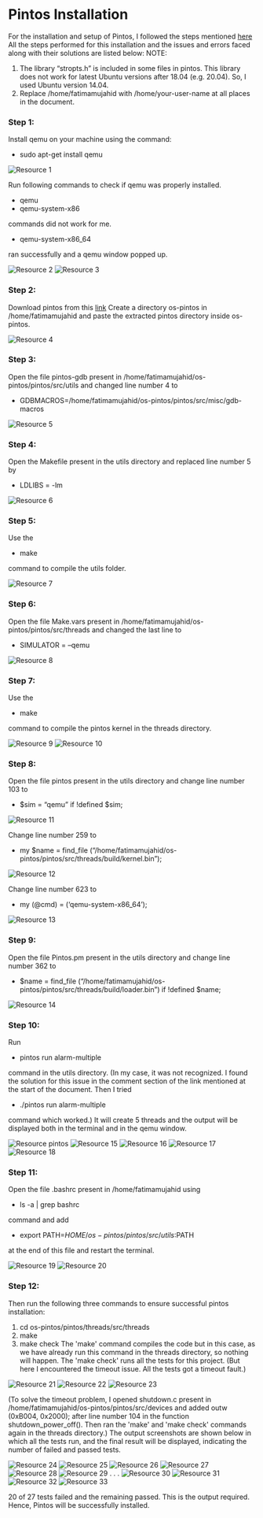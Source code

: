 # Pintos Installation
For the installation and setup of Pintos, I followed the steps mentioned [here](https://tssurya.wordpress.com/2014/08/16/installing-pintos-on-your-machine/)
All the steps performed for this installation and the issues and errors faced along with their solutions are listed below:
NOTE: 
1. The library “stropts.h” is included in some files in pintos. This library does not work for latest Ubuntu versions after 18.04 (e.g. 20.04). So, I used Ubuntu version 14.04.
2. Replace /home/fatimamujahid with /home/your-user-name at all places in the document.

### Step 1: 
Install qemu on your machine using the command: 
* sudo apt-get install qemu

![Resource 1](https://github.com/Fatima-Mujahid/pintos-installation/blob/main/Resources/1.png)

Run following commands to check if qemu was properly installed. 
* qemu
* qemu-system-x86 

commands did not work for me. 
* qemu-system-x86_64 

ran successfully and a qemu window popped up.

![Resource 2](https://github.com/Fatima-Mujahid/pintos-installation/blob/main/Resources/2.png)
![Resource 3](https://github.com/Fatima-Mujahid/pintos-installation/blob/main/Resources/3.png)

### Step 2: 
Download pintos from this [link](http://web.stanford.edu/class/cs140/projects/pintos/pintos.tar.gz)
Create a directory os-pintos in /home/fatimamujahid and paste the extracted pintos directory inside os-pintos.

![Resource 4](https://github.com/Fatima-Mujahid/pintos-installation/blob/main/Resources/4.png)

### Step 3: 
Open the file pintos-gdb present in /home/fatimamujahid/os-pintos/pintos/src/utils and changed line number 4 to 
* GDBMACROS=/home/fatimamujahid/os-pintos/pintos/src/misc/gdb-macros

![Resource 5](https://github.com/Fatima-Mujahid/pintos-installation/blob/main/Resources/5.png)

### Step 4: 
Open the Makefile present in the utils directory and replaced line number 5 by 
* LDLIBS = -lm

![Resource 6](https://github.com/Fatima-Mujahid/pintos-installation/blob/main/Resources/6.png)

### Step 5: 
Use the 
* make 

command to compile the utils folder.

![Resource 7](https://github.com/Fatima-Mujahid/pintos-installation/blob/main/Resources/7.png)

### Step 6: 
Open the file Make.vars present in /home/fatimamujahid/os-pintos/pintos/src/threads and changed the last line to 
* SIMULATOR = –qemu

![Resource 8](https://github.com/Fatima-Mujahid/pintos-installation/blob/main/Resources/8.png)

### Step 7: 
Use the 
* make 

command to compile the pintos kernel in the threads directory.

![Resource 9](https://github.com/Fatima-Mujahid/pintos-installation/blob/main/Resources/9.png)
![Resource 10](https://github.com/Fatima-Mujahid/pintos-installation/blob/main/Resources/10.png)

### Step 8: 
Open the file pintos present in the utils directory and change line number 103 to 
* $sim = “qemu” if !defined $sim;

![Resource 11](https://github.com/Fatima-Mujahid/pintos-installation/blob/main/Resources/11.png)

Change line number 259 to 
* my $name = find_file (“/home/fatimamujahid/os-pintos/pintos/src/threads/build/kernel.bin”);

![Resource 12](https://github.com/Fatima-Mujahid/pintos-installation/blob/main/Resources/12.png)

Change line number 623 to 
* my (@cmd) = (‘qemu-system-x86_64’);

![Resource 13](https://github.com/Fatima-Mujahid/pintos-installation/blob/main/Resources/13.png)

### Step 9: 
Open the file Pintos.pm present in the utils directory and change line number 362 to  
* $name = find_file (“/home/fatimamujahid/os-pintos/pintos/src/threads/build/loader.bin”) if !defined $name;

![Resource 14](https://github.com/Fatima-Mujahid/pintos-installation/blob/main/Resources/14.png)

### Step 10: 
Run 
* pintos run alarm-multiple

command in the utils directory. (In my case, it was not recognized. I found the solution for this issue in the comment section of the link mentioned at the start of the document. Then I tried 
* ./pintos run alarm-multiple 

command which worked.) 
It will create 5 threads and the output will be displayed both in the terminal and in the qemu window.

![Resource pintos](https://github.com/Fatima-Mujahid/pintos-installation/blob/main/Resources/pintos.png)
![Resource 15](https://github.com/Fatima-Mujahid/pintos-installation/blob/main/Resources/15.png)
![Resource 16](https://github.com/Fatima-Mujahid/pintos-installation/blob/main/Resources/16.png)
![Resource 17](https://github.com/Fatima-Mujahid/pintos-installation/blob/main/Resources/17.png)
![Resource 18](https://github.com/Fatima-Mujahid/pintos-installation/blob/main/Resources/18.png)

### Step 11: 
Open the file .bashrc present in /home/fatimamujahid using 
* ls -a | grep bashrc 

command and add 
* export PATH=$HOME/os-pintos/pintos/src/utils:$PATH 

at the end of this file and restart the terminal.

![Resource 19](https://github.com/Fatima-Mujahid/pintos-installation/blob/main/Resources/19.png)
![Resource 20](https://github.com/Fatima-Mujahid/pintos-installation/blob/main/Resources/20.png)

### Step 12: 
Then run the following three commands to ensure successful pintos installation:
1. cd os-pintos/pintos/threads/src/threads
2. make
3. make check
The 'make' command compiles the code but in this case, as we have already run this command in the threads directory, so nothing will happen. The 'make check' runs all the tests for this project. (But here I encountered the timeout issue. All the tests got a timeout fault.) 

![Resource 21](https://github.com/Fatima-Mujahid/pintos-installation/blob/main/Resources/21.png)
![Resource 22](https://github.com/Fatima-Mujahid/pintos-installation/blob/main/Resources/22.png)
![Resource 23](https://github.com/Fatima-Mujahid/pintos-installation/blob/main/Resources/23.png)

(To solve the timeout problem, I opened shutdown.c present in /home/fatimamujahid/os-pintos/pintos/src/devices and added outw (0xB004, 0x2000); after line number 104 in the
function shutdown_power_off(). Then ran the 'make' and 'make check' commands again in the threads directory.)
The output screenshots are shown below in which all the tests run, and the final result will be displayed, indicating the number of failed and passed tests.

![Resource 24](https://github.com/Fatima-Mujahid/pintos-installation/blob/main/Resources/24.png)
![Resource 25](https://github.com/Fatima-Mujahid/pintos-installation/blob/main/Resources/25.png)
![Resource 26](https://github.com/Fatima-Mujahid/pintos-installation/blob/main/Resources/26.png)
![Resource 27](https://github.com/Fatima-Mujahid/pintos-installation/blob/main/Resources/27.png)
![Resource 28](https://github.com/Fatima-Mujahid/pintos-installation/blob/main/Resources/28.png)
![Resource 29](https://github.com/Fatima-Mujahid/pintos-installation/blob/main/Resources/29.png)
.
.
.
![Resource 30](https://github.com/Fatima-Mujahid/pintos-installation/blob/main/Resources/30.png)
![Resource 31](https://github.com/Fatima-Mujahid/pintos-installation/blob/main/Resources/31.png)
![Resource 32](https://github.com/Fatima-Mujahid/pintos-installation/blob/main/Resources/32.png)
![Resource 33](https://github.com/Fatima-Mujahid/pintos-installation/blob/main/Resources/33.png)

20 of 27 tests failed and the remaining passed. This is the output required. 
Hence, Pintos will be successfully installed.

